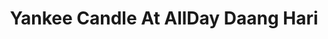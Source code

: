 ---
title: "Yankee Candle At AllDay Daang Hari"
url: /bacoor/yankee-candle-at-allday-daang-hari/
shop: department store
---